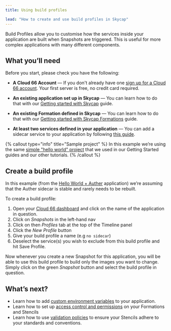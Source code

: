 ```yaml
---
title: Using build profiles

lead: "How to create and use build profiles in Skycap"
---
```


Build Profiles allow you to customise how the services inside your application are built when Snapshots are triggered. This is useful for more complex applications with many different components.

## What you’ll need

Before you start, please check you have the following:

* **A Cloud 66 Account** &mdash; If you don't already have one [sign up for a Cloud 66 account](https://app.cloud66.com/users/sign_up). Your first server is free, no credit card required.

* **An existing application set up in Skycap** &mdash; You can learn how to do that with our [Getting started with Skycap](/docs/skycap/getting-started) guide.

* **An existing Formation defined in Skycap** &mdash; You can learn how to do that with our [Getting started with Skycap Formations](/docs/skycap/using-formations) guide.

* **At least two services defined in your application** &mdash; You can add a sidecar service to your application by following [this guide](/docs/skycap/adding-and-enforcing-sidecar-containers).

{% callout type="info" title="Sample project" %}
In this example we’re using the same [simple "hello world" project](https://github.com/cloud66-samples/helloworld.git) that we used in our Getting Started guides and our other tutorials. 
{% /callout %}

## Create a build profile

In this example (from the [Hello World + Auther](/docs/skycap/adding-and-enforcing-sidecar-containers) application) we’re assuming that the Auther sidecar is stable and rarely needs to be rebuilt. 

To create a build profile:

1. Open your [Cloud 66 dashboard](https://app.cloud66.com/dashboard) and click on the name of the application in question.
2. Click on *Snapshots* in the left-hand nav
3. Click on then *Profiles* tab at the top of the Timeline panel
4. Click the *New Profile* button
5. Give your build profile a name (e.g `no sidecar`)
6. Deselect the service(s) you wish to exclude from this build profile and hit Save Profile.

Now whenever you create a new Snapshot for this application, you will be able to use this build profile to build only the images you want to change. Simply click on the green *Snapshot* button and select the build profile in question.

## What’s next?

* Learn how to add [custom environment variables](/docs/skycap/setting-environment-variables) to your application.
* Learn how to set up [access control and permissions](/docs/skycap/setting-up-access-control) on your Formations and Stencils
* Learn how to use [validation policies](/docs/skycap/using-validation-policies) to ensure your Stencils adhere to your standards and conventions. 


